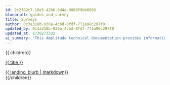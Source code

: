 ```yaml
---
id: 2c2f82c7-16e5-42b6-8d4e-0068f9bb0066
blueprint: guides_and_survey
title: Surveys
author: 0c3a318b-936a-4cbd-8fdf-771a90c297f0
updated_by: 0c3a318b-936a-4cbd-8fdf-771a90c297f0
updated_at: 1738273332
ai_summary: 'This Amplitude technical documentation provides information on how you can access and utilize different features and functions of the platform. It includes details on accessing specific sections and understanding the purpose of each feature. By exploring this documentation, you can gain insights into how to effectively use Amplitude for your analytics needs.'
---
```

<div class="grid grid-cols-1 md:grid-cols-2 lg:grid-cols-3 gap-4 w-full">
{{ children}}
<a href="{{ url }}">
<div class="border border-black-100 rounded h-64 md:h-60 p-4 hover:shadow-lg transition-shadow text-black-900">
<p class="mt-0 leading-6 font-[Gellix] text-[1.25rem]">{{ title }}</p>
<div class="mb-0 text-[.875rem] leading-5 text-amp-gray-600 landing-blurb">{{ landing_blurb | markdown}}</div>
</div>
</a>
{{/children}}
</div>
